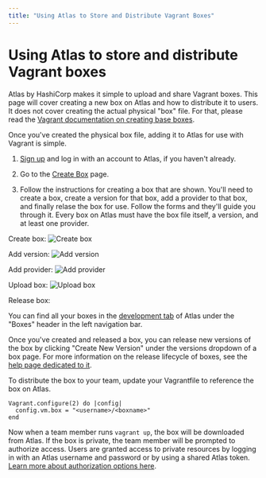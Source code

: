 ```yaml
---
title: "Using Atlas to Store and Distribute Vagrant Boxes"
---
```

# Using Atlas to store and distribute Vagrant boxes

Atlas by HashiCorp makes it simple to upload and share Vagrant boxes. 
This page will cover creating a new box on Atlas and how to distribute it to users.
It does not cover creating the actual physical "box" file. For that, please read the
[Vagrant documentation on creating base boxes](http://docs.vagrantup.com/v2/boxes/base.html).

Once you've created the physical box file, adding it to Atlas
for use with Vagrant is simple.

1. [Sign up](/account/new) and log in with an account to Atlas, if you haven't
   already.

1. Go to the [Create Box](/boxes/new) page.

1. Follow the instructions for creating a box that are shown. You'll need
   to create a box, create a version for that box, add a
   provider to that box, and finally relase the box for use.
   Follow the forms and they'll guide you through it. Every
   box on Atlas must have the box file itself, a version, and at least one provider.

Create box:
![Create box](/help-images/vagrant-create-box.png)

Add version:
![Add version](/help-images/vagrant-new-box-version.png)

Add provider:
![Add provider](/help-images/vagrant-create-provider.png)

Upload box:
![Upload box](/help-images/edit-box-provider.png)

Release box:


You can find all your boxes in the [development tab](/development)
of Atlas under the "Boxes" header in the left navigation bar.

Once you've created and released a box, you can release new versions of
the box by clicking "Create New Version" under the versions dropdown of
a box page. For more information on the release lifecycle of boxes, see
the [help page dedicated to it](/help/boxes/lifecycle).

To distribute the box to your team, update your Vagrantfile to reference the
box on Atlas.

	Vagrant.configure(2) do |config|
	  config.vm.box = "<username>/<boxname>"
	end

Now when a team member runs `vagrant up`, the box will be downloaded from Atlas.
If the box is private, the team member will be prompted to authorize access. Users
are granted access to private resources by logging in with an Atlas username and
password or by using a shared Atlas token.
[Learn more about authorization options here](/help/account-management/command-line-login).
